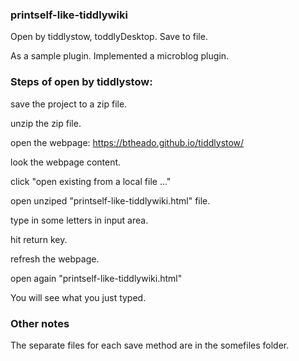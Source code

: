 ### printself-like-tiddlywiki

Open by tiddlystow, toddlyDesktop. Save to file.

As a sample plugin. Implemented a microblog plugin.

### Steps of open by tiddlystow:

save the project to a zip file.

unzip the zip file.

open the webpage: https://btheado.github.io/tiddlystow/

look the webpage content.

click "open existing from a local file ..."

open unziped "printself-like-tiddlywiki.html" file.

type in some letters in input area.

hit return key.

refresh the webpage.

open again "printself-like-tiddlywiki.html"

You will see what you just typed.

### Other notes

The separate files for each save method are in the somefiles folder.

